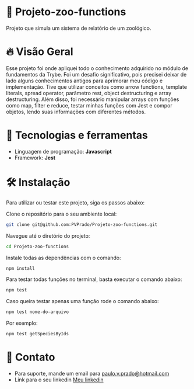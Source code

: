 # 🦒 Projeto-zoo-functions

Projeto que simula um sistema de relatório de um zoológico.

# 🔥 Visão Geral 

Esse projeto foi onde apliquei todo o conhecimento adquirido no módulo de fundamentos da Trybe. Foi um desafio significativo, pois precisei deixar de lado alguns conhecimentos antigos para aprimorar meu código e implementação. Tive que utilizar conceitos como arrow functions, template literals, spread operator, parâmetro rest, object destructuring e array destructuring. Além disso, foi necessário manipular arrays com funções como map, filter e reduce, testar minhas funções com Jest e compor objetos, lendo suas informações com diferentes métodos.

# 🔨 Tecnologias e ferramentas 

- Linguagem de programação: **Javascript**
- Framework: **Jest**

# 🛠️ Instalação

Para utilizar ou testar este projeto, siga os passos abaixo:

Clone o repositório para o seu ambiente local:

```bash
git clone git@github.com:PVPrado/Projeto-zoo-functions.git
```

Navegue até o diretório do projeto:

```bash
cd Projeto-zoo-functions
```

Instale todas as dependências com o comando:

```bash
npm install
```

Para testar todas funções no terminal, basta executar o comando abaixo:

```bash
npm test
```

Caso queira testar apenas uma função rode o comando abaixo:

```bash
npm test nome-do-arquivo
```

Por exemplo:

```bash
npm test getSpeciesByIds
```

# 📱 Contato

* Para suporte, mande um email para paulo.v.prado@hotmail.com
* Link para o seu linkedin [Meu linkedin](https://www.linkedin.com/in/paulo-victor-de-souza-prado/)

